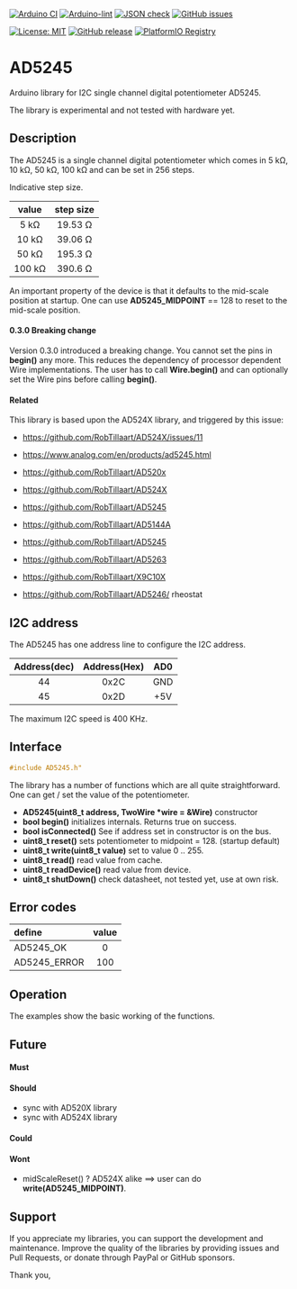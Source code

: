 
[![Arduino CI](https://github.com/RobTillaart/AD5245/workflows/Arduino%20CI/badge.svg)](https://github.com/marketplace/actions/arduino_ci)
[![Arduino-lint](https://github.com/RobTillaart/AD5245/actions/workflows/arduino-lint.yml/badge.svg)](https://github.com/RobTillaart/AD5245/actions/workflows/arduino-lint.yml)
[![JSON check](https://github.com/RobTillaart/AD5245/actions/workflows/jsoncheck.yml/badge.svg)](https://github.com/RobTillaart/AD5245/actions/workflows/jsoncheck.yml)
[![GitHub issues](https://img.shields.io/github/issues/RobTillaart/AD5245.svg)](https://github.com/RobTillaart/AD5245/issues)

[![License: MIT](https://img.shields.io/badge/license-MIT-green.svg)](https://github.com/RobTillaart/AD5245/blob/master/LICENSE)
[![GitHub release](https://img.shields.io/github/release/RobTillaart/AD5245.svg?maxAge=3600)](https://github.com/RobTillaart/AD5245/releases)
[![PlatformIO Registry](https://badges.registry.platformio.org/packages/robtillaart/library/AD5245.svg)](https://registry.platformio.org/libraries/robtillaart/AD5245)


# AD5245

Arduino library for I2C single channel digital potentiometer AD5245.

The library is experimental and not tested with hardware yet.


## Description

The AD5245 is a single channel digital potentiometer which comes in
5 kΩ, 10 kΩ, 50 kΩ, 100 kΩ and can be set in 256 steps.

Indicative step size.

|   value  |  step size  |
|:--------:|:-----------:|
|    5 kΩ  |   19.53 Ω   |
|   10 kΩ  |   39.06 Ω   |
|   50 kΩ  |   195.3 Ω   |
|  100 kΩ  |   390.6 Ω   |


An important property of the device is that it defaults
to the mid-scale position at startup.
One can use **AD5245_MIDPOINT** == 128 to reset to the mid-scale position.


#### 0.3.0 Breaking change

Version 0.3.0 introduced a breaking change.
You cannot set the pins in **begin()** any more.
This reduces the dependency of processor dependent Wire implementations.
The user has to call **Wire.begin()** and can optionally set the Wire pins 
before calling **begin()**.


#### Related

This library is based upon the AD524X library, and triggered by this issue:
- https://github.com/RobTillaart/AD524X/issues/11

- https://www.analog.com/en/products/ad5245.html
- https://github.com/RobTillaart/AD520x
- https://github.com/RobTillaart/AD524X
- https://github.com/RobTillaart/AD5245
- https://github.com/RobTillaart/AD5144A
- https://github.com/RobTillaart/AD5245
- https://github.com/RobTillaart/AD5263
- https://github.com/RobTillaart/X9C10X
- https://github.com/RobTillaart/AD5246/  rheostat


## I2C address

The AD5245 has one address line to configure the I2C address.

| Address(dec)| Address(Hex) |  AD0  |
|:-----------:|:------------:|:-----:|
|     44      |     0x2C     |  GND  |
|     45      |     0x2D     |  +5V  |

The maximum I2C speed is 400 KHz.


## Interface

```cpp
#include AD5245.h"
```

The library has a number of functions which are all quite straightforward.
One can get / set the value of the potentiometer.

- **AD5245(uint8_t address, TwoWire \*wire = &Wire)** constructor
- **bool begin()** initializes internals. Returns true on success.
- **bool isConnected()** See if address set in constructor is on the bus.
- **uint8_t reset()** sets potentiometer to midpoint = 128. (startup default)
- **uint8_t write(uint8_t value)** set to value 0 .. 255.
- **uint8_t read()** read value from cache.
- **uint8_t readDevice()** read value from device.
- **uint8_t shutDown()** check datasheet, not tested yet, use at own risk.


## Error codes

|  define        |  value  |
|:---------------|:-------:|
|  AD5245_OK     |   0     |
|  AD5245_ERROR  |  100    |


## Operation

The examples show the basic working of the functions.


## Future

#### Must

#### Should

- sync with AD520X library
- sync with AD524X library

#### Could

#### Wont

- midScaleReset() ?  AD524X alike
  ==> user can do **write(AD5245_MIDPOINT)**.


## Support

If you appreciate my libraries, you can support the development and maintenance.
Improve the quality of the libraries by providing issues and Pull Requests, or
donate through PayPal or GitHub sponsors.

Thank you,

